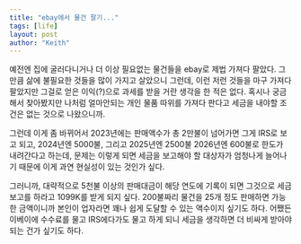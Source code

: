 ```yaml
---
title: "ebay에서 물건 팔기..."
tags: [life]
layout: post
author: "Keith"
---
```


예전엔 집에 굴러다니거나 더 이상 필요없는 물건들을 ebay로 제법 가져다 팔았다. 그만큼 삶에 불필요한 것들을 많이 가지고 살았으니 그런데, 이런 저런 것들을 마구 가져다 팔았지만 그걸로 얻은 이익(?)으로 과세를 받을 거란 생각을 한 적은 없다. 혹시나 궁금해서 찾아봤지만 나처럼 얼마안되는 개인 물품 따위를 가져다 판다고 세금을 내야할 조건은 없는 것으로 나왔으니까.

그런데 이게 좀 바뀌어서 2023년에는 판매액수가 총 2만불이 넘어가면 그게 IRS로 보고 되고, 2024년엔 5000불, 그리고 2025년엔 2500불 2026년엔 600불로 한도가 내려간다고 하는데, 문제는 이렇게 되면 세금을 보고해야 할 대상자가 엄청나게 늘어나기 때문에 이게 과연 현실성이 있는 것인가 싶다.

그러니까, 대략적으로 5천불 이상의 판매대금이 해당 연도에 기록이 되면 그것으로 세금보고를 하라고 1099K를 받게 되지 싶다. 200불짜리 물건을 25개 정도 판매하면 가능한 금액이니까 본인이 업자라면 꽤나 쉽게 도달할 수 있는 액수이지 싶기도 하다. 어쨌든 이베이에 수수료를 물고 IRS에다가도 물고 하게 되니 세금을 생각하면 더 비싸게 받아야 되는 건가 싶기도 하다.

